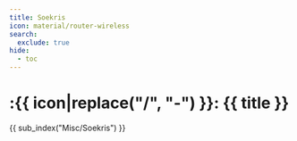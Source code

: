 ```yaml
---
title: Soekris
icon: material/router-wireless
search:
  exclude: true
hide:
  - toc
---
```


# :{{ icon|replace("/", "-") }}: {{ title }}

{{ sub_index("Misc/Soekris") }}
